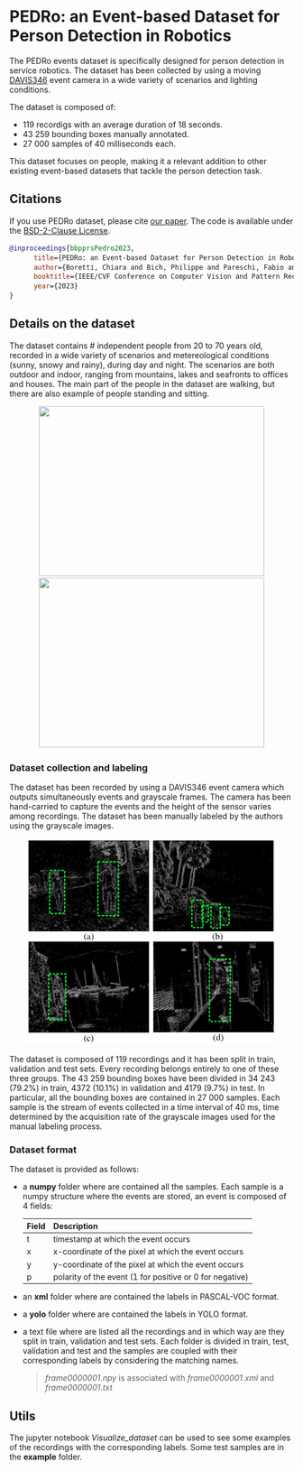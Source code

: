 # PEDRo: an Event-based Dataset for Person Detection in Robotics

The PEDRo events dataset is specifically designed for person detection in service robotics. The dataset has been collected by using a moving [DAVIS346](https://inivation.com/wp-content/uploads/2019/08/DAVIS346.pdf) event camera in a wide variety of scenarios and lighting conditions. 


The dataset is composed of:

- 119 recordigs with an average duration of 18 seconds.
- 43 259 bounding boxes manually annotated.
- 27 000 samples of 40 milliseconds each.

This dataset focuses on people, making it a relevant addition to other existing event-based datasets that tackle the person detection task.

## Citations

If you use PEDRo dataset, please cite [our paper](). The code is available under the [BSD-2-Clause License](./LICENSE).

```bibtex
@inproceedings{bbpprsPedro2023,
      title={PEDRo: an Event-based Dataset for Person Detection in Robotics},
      author={Boretti, Chiara and Bich, Philippe and Pareschi, Fabio and Prono, Luciano and Rovatti, Riccardo and Setti, Gianluca},
      booktitle={IEEE/CVF Conference on Computer Vision and Pattern Recognition Workshop (CVPRW)},
      year={2023}
}
```

## Details on the dataset

The dataset contains # independent people from 20 to 70 years old, recorded in a wide variety of scenarios and  metereological conditions (sunny, snowy and rainy), during day and night. The scenarios are both outdoor and indoor, ranging from mountains, lakes and seafronts to offices and houses.
The main part of the people in the dataset are walking, but there are also example of people standing and sitting.

<p align="center">
      <img src="assets/single_person.gif" width="400" height="301">
      <img src="assets/two_people.gif" width="400" height="301">
</p>

### Dataset collection and labeling
The dataset has been recorded by using a DAVIS346 event camera which outputs simultaneously events and grayscale frames. The camera has been hand-carried to capture the events and the height of the sensor varies among recordings.
The dataset has been manually labeled by the authors using the grayscale images.

<p align="center">
      <img src="assets/four_sae.gif" width="450" height="366"/>
</p>

The dataset is composed of 119 recordings and it has been split in train, validation and test sets. Every recording belongs entirely to one of these three groups. 
The 43 259 bounding boxes have been divided in 34 243 (79.2%) in train, 4372 (10.1%) in validation and 4179 (9.7%) in test. 
In particular, all the bounding boxes are contained in 27 000 samples. Each sample is the stream of events collected in a time interval of 40 ms, time determined by the acquisition rate of the grayscale images used for the manual labeling process.

### Dataset format
The dataset is provided as follows:
- a **numpy** folder where are contained all the samples. Each sample is a numpy structure where the events are stored, an event is composed of 4 fields:

  | Field | Description |
  | ------------- | ------------- |
  | t  | timestamp at which the event occurs  |
  | x  | x-coordinate of the pixel at which the event occurs  |
  | y  | y-coordinate of the pixel at which the event occurs  |
  | p  | polarity of the event (1 for positive or 0 for negative)  |

- an **xml** folder where are contained the labels in PASCAL-VOC format.
- a **yolo** folder where are contained the labels in YOLO format.
- a text file where are listed all the recordings and in which way are they split in train, validation and test sets.
Each folder is divided in train, test, validation and test and the samples are coupled with their corresponding labels by considering the matching names.
  > *frame0000001.npy* is associated with *frame0000001.xml* and *frame0000001.txt*
  
## Utils
The jupyter notebook *Visualize_dataset* can be used to see some examples of the recordings with the corresponding labels. Some test samples are in the **example** folder.
